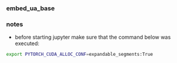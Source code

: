 ### embed_ua_base

### notes

* before starting jupyter make sure that the command below was executed: 

```bash
export PYTORCH_CUDA_ALLOC_CONF=expandable_segments:True
```
